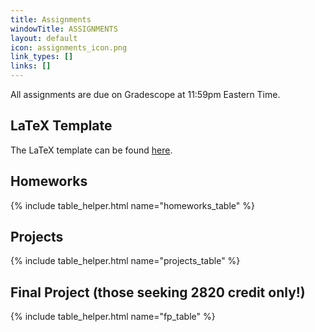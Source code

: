 ```yaml
---
title: Assignments
windowTitle: ASSIGNMENTS
layout: default
icon: assignments_icon.png
link_types: []
links: []
---
```


<!-- # {{ page.title }} -->

All assignments are due on Gradescope at 11:59pm Eastern Time.

## LaTeX Template

The LaTeX template can be found [here](https://www.overleaf.com/read/hfndjsfytjbw#d17c21).

## Homeworks

{% include table_helper.html name="homeworks_table" %}

## Projects

{% include table_helper.html name="projects_table" %}

## Final Project (those seeking 2820 credit only!)

{% include table_helper.html name="fp_table" %}
